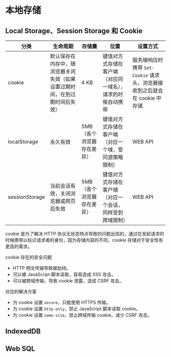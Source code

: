 # 本地存储

## Local Storage、Session Storage 和 Cookie

| 分类           | 生命周期                                                                   | 存储量                    | 位置                                                       | 设置方式                                                                   |
| -------------- | -------------------------------------------------------------------------- | ------------------------- | ---------------------------------------------------------- | -------------------------------------------------------------------------- |
| cookie         | 默认保存在内存中，随浏览器关闭失效（如果设置过期时间，在到过期时间后失效） | 4 KB                      | 键值对方式存储在客户端（对应同一域名），请求的时候自动携带 | 服务端响应时携带 `Set-Cookie` 请求头，浏览器接收到之后就会在 cookie 中存储 |
| localStorage   | 永久有效                                                                   | 5MB（各个浏览器存在差异） | 键值对方式存储在客户端（对应一个域，受同源策略限制）       | WEB API                                                                    |
| sessionStorage | 当前会话有效，关闭浏览器或网页后失效                                       | 5MB（各个浏览器存在差异） | 键值对方式存储在客户端（对应一个会话，同样受到跨域限制）   | WEB API                                                                    |

cookie 是为了解决 HTTP 协议无状态特点导致的问题出现的，通过在发起请求的时候携带以标识请求者的身份，因为存储内容的不同，cookie 存储对于安全性有更高的需求。

cookie 存在的安全问题

- HTTP 明文传输导致被劫持。
- 可以被 JavaScript 脚本读取，容易造成 XSS 攻击。
- 可以被跨域传输，导致 cookie 泄露，造成 CSRF 攻击。

对应的解决方案

- 为 cookie 设置 `secure`，只能使用 HTTPS 传输。
- 为 cookie 设置 `http-only`，禁止 JavaScript 脚本读取 cookie。
- 为 cookie 设置 `same-site`，禁止跨域传输 cookie，减少 CSRF 攻击。

## IndexedDB

## Web SQL

